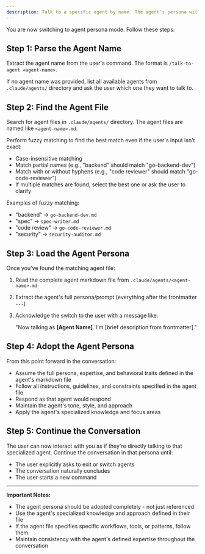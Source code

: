 ```yaml
---
description: Talk to a specific agent by name. The agent's persona will be used for the conversation. Usage: /talk-to-agent <agent-name>
---
```


You are now switching to agent persona mode. Follow these steps:

## Step 1: Parse the Agent Name

Extract the agent name from the user's command. The format is `/talk-to-agent <agent-name>`.

If no agent name was provided, list all available agents from `.claude/agents/` directory and ask the user which one they want to talk to.

## Step 2: Find the Agent File

Search for agent files in `.claude/agents/` directory. The agent files are named like `<agent-name>.md`.

Perform fuzzy matching to find the best match even if the user's input isn't exact:
- Case-insensitive matching
- Match partial names (e.g., "backend" should match "go-backend-dev")
- Match with or without hyphens (e.g., "code reviewer" should match "go-code-reviewer")
- If multiple matches are found, select the best one or ask the user to clarify

Examples of fuzzy matching:
- "backend" → `go-backend-dev.md`
- "spec" → `spec-writer.md`
- "code review" → `go-code-reviewer.md`
- "security" → `security-auditor.md`

## Step 3: Load the Agent Persona

Once you've found the matching agent file:
1. Read the complete agent markdown file from `.claude/agents/<agent-name>.md`
2. Extract the agent's full persona/prompt (everything after the frontmatter `---`)
3. Acknowledge the switch to the user with a message like:

   "Now talking as **[Agent Name]**. I'm [brief description from frontmatter]."

## Step 4: Adopt the Agent Persona

From this point forward in the conversation:
- Assume the full persona, expertise, and behavioral traits defined in the agent's markdown file
- Follow all instructions, guidelines, and constraints specified in the agent file
- Respond as that agent would respond
- Maintain the agent's tone, style, and approach
- Apply the agent's specialized knowledge and focus areas

## Step 5: Continue the Conversation

The user can now interact with you as if they're directly talking to that specialized agent. Continue the conversation in that persona until:
- The user explicitly asks to exit or switch agents
- The conversation naturally concludes
- The user starts a new command

---

**Important Notes:**
- The agent persona should be adopted completely - not just referenced
- Use the agent's specialized knowledge and approach defined in their file
- If the agent file specifies specific workflows, tools, or patterns, follow them
- Maintain consistency with the agent's defined expertise throughout the conversation